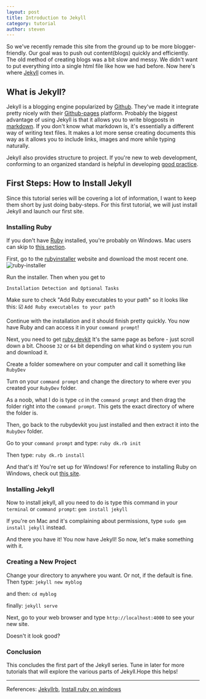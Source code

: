 ```yaml
---
layout: post
title: Introduction to Jekyll
category: tutorial
author: steven
---
```


So we've recently remade this site from the ground up
to be more blogger-friendly. Our goal was to push out
content(blogs) quickly and efficiently. The old method
of creating blogs was a bit slow and messy. We didn't
want to put everything into a single html file like how
we had before. Now here's where [Jekyll](http://jekyllrb.com)
comes in.

## What is Jekyll?

Jekyll is a blogging engine popularized by [Github](https://github.com/).
They've made it integrate pretty nicely with their
[Github-pages](https://pages.github.com/) platform. Probably the biggest
advantage of using Jekyll is that it allows you to write blogposts in
[markdown](http://daringfireball.net/projects/markdown/syntax). If you don't
know what markdown is, it's essentially a different way of writing text files.
It makes a lot more sense creating documents this way as it allows you to
include links, images and more while typing naturally.

Jekyll also provides structure to project. If you're new to web development, conforming
to an organized standard is helpful in developing [good practice](http://en.wikipedia.org/wiki/Best_practice).

## First Steps: How to Install Jekyll
Since this tutorial series will be covering a lot of information, I want to keep them short by just doing baby-steps. For this first tutorial, we will just install Jekyll and launch our first site.

### Installing Ruby
If you don't have [Ruby](https://www.ruby-lang.org/en/) installed, you're probably on Windows. Mac users can skip to [this section](#install-jek).

First, go to the [rubyinstaller](http://rubyinstaller.org/downloads/) website and download the most recent one.
![ruby-installer]({{site.url}}/img/post_imgs/2015-02-17-ruby-installer.png "installer")

Run the installer. Then when you get to

`Installation Detection and Optional Tasks`

Make sure to check "Add Ruby executables to your path" so it looks like this: :ballot_box_with_check: `Add Ruby executables to your path`

Continue with the installation and it should finish pretty quickly. You now have Ruby and can access it in your `command prompt`!

Next, you need to get [ruby devkit](http://rubyinstaller.org/downloads/) It's the same page as before - just scroll down a bit. Choose `32` or `64` bit depending on what kind o system you run and download it.

Create a folder somewhere on your computer and call it something like `RubyDev`

Turn on your `command prompt` and change the directory to where ever you created your `RubyDev` folder.

As a noob, what I do is type `cd` in the `command prompt` and then drag the folder right into the `command prompt`. This gets the exact directory of where the folder is.

Then, go back to the rubydevkit you just installed and then extract it into the `RubyDev` folder.

Go to your `command prompt` and type:
`ruby dk.rb init`

Then type:
`ruby dk.rb install`

And that's it! You're set up for Windows! For reference to installing Ruby on Windows, check out [this site](http://jekyll-windows.juthilo.com/1-ruby-and-devkit/).

### Installing Jekyll<a name="install-jek"></a>
Now to install jekyll, all you need to do is type this command in your `terminal` or `command prompt`:
`gem install jekyll`

If you're on Mac and it's complaining about permissions, type `sudo gem install jekyll` instead.

And there you have it! You now have Jekyll! So now, let's make something with it.

### Creating a New Project

Change your directory to anywhere you want. Or not, if the default is fine. Then type:
`jekyll new myblog`

and then:
`cd myblog`

finally:
`jekyll serve`

Next, go to your web browser and type `http://localhost:4000` to see your new site.

Doesn't it look good?

### Conclusion

This concludes the first part of the Jekyll series. Tune in later for more tutorials that will explore the various parts of Jekyll.Hope this helps!

----
References: [Jekyllrb](http://jekyllrb.com/docs/home/), [Install ruby on windows](http://jekyll-windows.juthilo.com/1-ruby-and-devkit/)
